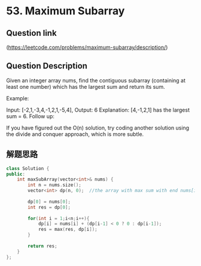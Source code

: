 # 53. Maximum Subarray

## Question link
(https://leetcode.com/problems/maximum-subarray/description/)

## Question Description

Given an integer array nums, find the contiguous subarray (containing at least one number) which has the largest sum and return its sum.

Example:

Input: [-2,1,-3,4,-1,2,1,-5,4],
Output: 6
Explanation: [4,-1,2,1] has the largest sum = 6.
Follow up:

If you have figured out the O(n) solution, try coding another solution using the divide and conquer approach, which is more subtle.


## 解题思路


```c++
class Solution {
public:
    int maxSubArray(vector<int>& nums) {
        int n = nums.size();
        vector<int> dp(n, 0);  //the array with max sum with end nums[i]
        
        dp[0] = nums[0];
        int res = dp[0];
        
        for(int i = 1;i<n;i++){
            dp[i] = nums[i] + (dp[i-1] < 0 ? 0 : dp[i-1]);
            res = max(res, dp[i]);
        }
        
        return res;
    }
};
```